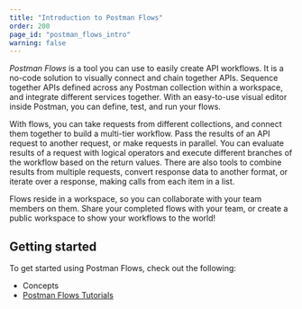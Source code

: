```yaml
---
title: "Introduction to Postman Flows"
order: 200
page_id: "postman_flows_intro"
warning: false
---
```


_Postman Flows_ is a tool you can use to easily create API workflows. It is a no-code solution to visually connect and chain together APIs. Sequence together APIs defined across any Postman collection within a workspace, and integrate different services together. With an easy-to-use visual editor inside Postman, you can define, test, and run your flows.

<!--TODO screenshot -->

With flows, you can take requests from different collections, and connect them together to build a multi-tier workflow. Pass the results of an API request to another request, or make requests in parallel. You can evaluate results of a request with logical operators and execute different branches of the workflow based on the return values. There are also tools to combine results from multiple requests, convert response data to another format, or iterate over a response, making calls from each item in a list.

Flows reside in a workspace, so you can collaborate with your team members on them. Share your completed flows with your team, or create a public workspace to show your workflows to the world!

## Getting started

To get started using Postman Flows, check out the following:

* Concepts
* [Postman Flows Tutorials](/docs/flows/tutorials/tutorials-intro/)

<!-- TODO: links:
workspaces? https://postman.postman.co/workspace/Showcasing-Flows~80b5a4ff-f242-45cc-8f4b-8bda2472a9d0/overview
blog?
community? -->
